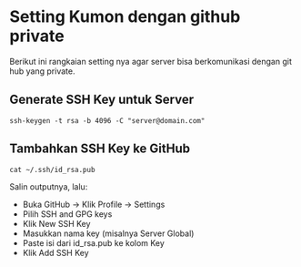 # Setting Kumon dengan github private
Berikut ini rangkaian setting nya agar server bisa berkomunikasi dengan git hub yang private.

## Generate SSH Key untuk Server
```
ssh-keygen -t rsa -b 4096 -C "server@domain.com"
```
## Tambahkan SSH Key ke GitHub
```
cat ~/.ssh/id_rsa.pub
```
Salin outputnya, lalu:

- Buka GitHub → Klik Profile → Settings
- Pilih SSH and GPG keys
- Klik New SSH Key
- Masukkan nama key (misalnya Server Global)
- Paste isi dari id_rsa.pub ke kolom Key
- Klik Add SSH Key
